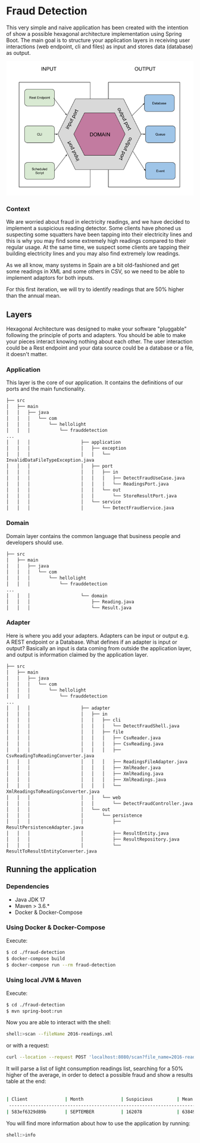 # Fraud Detection

This very simple and naive application has been created with the intention of show a possible
hexagonal architecture implementation using Spring Boot.
The main goal is to structure your application layers in receiving user interactions 
(web endpoint, cli and files) as input and stores data (database) as output.

![hexagonal architecture](hexagonal-architecture.png)

### Context

We are worried about fraud in electricity readings, and we have decided to implement a suspicious reading detector.
Some clients have phoned us suspecting some squatters have been tapping into their electricity lines and this is why you 
may find some extremely high readings compared to their regular usage. At the same time, we suspect some clients are 
tapping their building electricity lines and you may also find extremely low readings.

As we all know, many systems in Spain are a bit old-fashioned and get some readings in XML and some others in CSV, 
so we need to be able to implement adaptors for both inputs.

For this first iteration, we will try to identify readings that are 50% higher than the annual mean.

## Layers

Hexagonal Architecture was designed to make your software "pluggable" following the principle of ports and adapters. 
You should be able to make your pieces interact knowing nothing about each other. 
The user interaction could be a Rest endpoint and your data source could be a database or a file, it doesn't matter.

### Application

This layer is the core of our application. It contains the definitions of our ports and the main functionality.

```
├── src
│   ├── main
│   │   ├── java
│   │   │   └── com
│   │   │       └── hellolight
│   │   │           └── frauddetection
...
│   │   │                   ├── application
│   │   │                   │   ├── exception
│   │   │                   │   │   └── InvalidDataFileTypeException.java
│   │   │                   │   ├── port
│   │   │                   │   │   ├── in
│   │   │                   │   │   │   ├── DetectFraudUseCase.java
│   │   │                   │   │   │   └── ReadingsPort.java
│   │   │                   │   │   └── out
│   │   │                   │   │       └── StoreResultPort.java
│   │   │                   │   └── service
│   │   │                   │       └── DetectFraudService.java
```

### Domain

Domain layer contains the common language that business people and developers should use.

```
├── src
│   ├── main
│   │   ├── java
│   │   │   └── com
│   │   │       └── hellolight
│   │   │           └── frauddetection
...
│   │   │                   └── domain
│   │   │                       ├── Reading.java
│   │   │                       └── Result.java
```

### Adapter

Here is where you add your adapters. Adapters can be input or output e.g. A REST endpoint or a Database.
What defines if an adapter is input or output? Basically an input is data coming from outside the application layer,
and output is information claimed by the application layer.

```
├── src
│   ├── main
│   │   ├── java
│   │   │   └── com
│   │   │       └── hellolight
│   │   │           └── frauddetection
...
│   │   │                   ├── adapter
│   │   │                   │   ├── in
│   │   │                   │   │   ├── cli
│   │   │                   │   │   │   └── DetectFraudShell.java
│   │   │                   │   │   ├── file
│   │   │                   │   │   │   ├── CsvReader.java
│   │   │                   │   │   │   ├── CsvReading.java
│   │   │                   │   │   │   ├── CsvReadingToReadingConverter.java
│   │   │                   │   │   │   ├── ReadingsFileAdapter.java
│   │   │                   │   │   │   ├── XmlReader.java
│   │   │                   │   │   │   ├── XmlReading.java
│   │   │                   │   │   │   ├── XmlReadings.java
│   │   │                   │   │   │   └── XmlReadingsToReadingsConverter.java
│   │   │                   │   │   └── web
│   │   │                   │   │       └── DetectFraudController.java
│   │   │                   │   └── out
│   │   │                   │       └── persistence
│   │   │                   │           ├── ResultPersistenceAdapter.java
│   │   │                   │           ├── ResultEntity.java
│   │   │                   │           ├── ResultRepository.java
│   │   │                   │           └── ResultToResultEntityConverter.java
```

## Running the application

### Dependencies

- Java JDK 17
- Maven > 3.6.*
- Docker & Docker-Compose

### Using Docker & Docker-Compose

Execute:

```bash
$ cd ./fraud-detection
$ docker-compose build
$ docker-compose run --rm fraud-detection
```

### Using local JVM & Maven

Execute:

```bash
$ cd ./fraud-detection
$ mvn spring-boot:run
```

Now you are able to interact with the shell:

```bash
shell:>scan --fileName 2016-readings.xml
```

or with a request:

```bash
curl --location --request POST 'localhost:8080/scan?file_name=2016-readings.xml'
```

It will parse a list of light consumption readings list, searching for a 50% higher of the average, in order to
detect a possible fraud and show a results table at the end:

```bash

| Client              | Month              | Suspicious         | Mean   |
 ---------------------------------------------------------------------------
| 583ef6329d89b       | SEPTEMBER          | 162078             | 63849,75 |
```

You will find more information about how to use the application by running:

```bash
shell:>info
```

